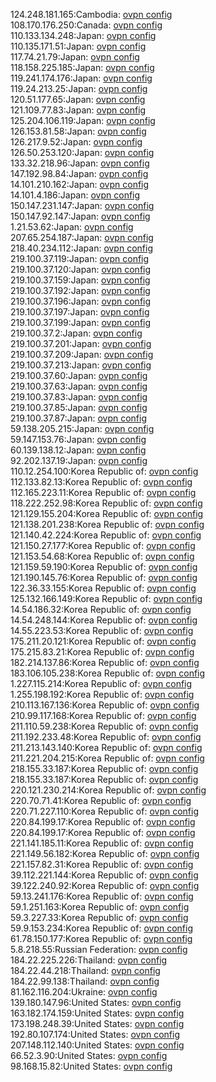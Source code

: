 124.248.181.165:Cambodia: [ovpn config](vpn/124_248_181_165.ovpn)  
108.170.176.250:Canada: [ovpn config](vpn/108_170_176_250.ovpn)  
110.133.134.248:Japan: [ovpn config](vpn/110_133_134_248.ovpn)  
110.135.171.51:Japan: [ovpn config](vpn/110_135_171_51.ovpn)  
117.74.21.79:Japan: [ovpn config](vpn/117_74_21_79.ovpn)  
118.158.225.185:Japan: [ovpn config](vpn/118_158_225_185.ovpn)  
119.241.174.176:Japan: [ovpn config](vpn/119_241_174_176.ovpn)  
119.24.213.25:Japan: [ovpn config](vpn/119_24_213_25.ovpn)  
120.51.177.65:Japan: [ovpn config](vpn/120_51_177_65.ovpn)  
121.109.77.83:Japan: [ovpn config](vpn/121_109_77_83.ovpn)  
125.204.106.119:Japan: [ovpn config](vpn/125_204_106_119.ovpn)  
126.153.81.58:Japan: [ovpn config](vpn/126_153_81_58.ovpn)  
126.217.9.52:Japan: [ovpn config](vpn/126_217_9_52.ovpn)  
126.50.253.120:Japan: [ovpn config](vpn/126_50_253_120.ovpn)  
133.32.218.96:Japan: [ovpn config](vpn/133_32_218_96.ovpn)  
147.192.98.84:Japan: [ovpn config](vpn/147_192_98_84.ovpn)  
14.101.210.162:Japan: [ovpn config](vpn/14_101_210_162.ovpn)  
14.101.4.186:Japan: [ovpn config](vpn/14_101_4_186.ovpn)  
150.147.231.147:Japan: [ovpn config](vpn/150_147_231_147.ovpn)  
150.147.92.147:Japan: [ovpn config](vpn/150_147_92_147.ovpn)  
1.21.53.62:Japan: [ovpn config](vpn/1_21_53_62.ovpn)  
207.65.254.187:Japan: [ovpn config](vpn/207_65_254_187.ovpn)  
218.40.234.112:Japan: [ovpn config](vpn/218_40_234_112.ovpn)  
219.100.37.119:Japan: [ovpn config](vpn/219_100_37_119.ovpn)  
219.100.37.120:Japan: [ovpn config](vpn/219_100_37_120.ovpn)  
219.100.37.159:Japan: [ovpn config](vpn/219_100_37_159.ovpn)  
219.100.37.192:Japan: [ovpn config](vpn/219_100_37_192.ovpn)  
219.100.37.196:Japan: [ovpn config](vpn/219_100_37_196.ovpn)  
219.100.37.197:Japan: [ovpn config](vpn/219_100_37_197.ovpn)  
219.100.37.199:Japan: [ovpn config](vpn/219_100_37_199.ovpn)  
219.100.37.2:Japan: [ovpn config](vpn/219_100_37_2.ovpn)  
219.100.37.201:Japan: [ovpn config](vpn/219_100_37_201.ovpn)  
219.100.37.209:Japan: [ovpn config](vpn/219_100_37_209.ovpn)  
219.100.37.213:Japan: [ovpn config](vpn/219_100_37_213.ovpn)  
219.100.37.60:Japan: [ovpn config](vpn/219_100_37_60.ovpn)  
219.100.37.63:Japan: [ovpn config](vpn/219_100_37_63.ovpn)  
219.100.37.83:Japan: [ovpn config](vpn/219_100_37_83.ovpn)  
219.100.37.85:Japan: [ovpn config](vpn/219_100_37_85.ovpn)  
219.100.37.87:Japan: [ovpn config](vpn/219_100_37_87.ovpn)  
59.138.205.215:Japan: [ovpn config](vpn/59_138_205_215.ovpn)  
59.147.153.76:Japan: [ovpn config](vpn/59_147_153_76.ovpn)  
60.139.138.12:Japan: [ovpn config](vpn/60_139_138_12.ovpn)  
92.202.137.19:Japan: [ovpn config](vpn/92_202_137_19.ovpn)  
110.12.254.100:Korea Republic of: [ovpn config](vpn/110_12_254_100.ovpn)  
112.133.82.13:Korea Republic of: [ovpn config](vpn/112_133_82_13.ovpn)  
112.165.223.11:Korea Republic of: [ovpn config](vpn/112_165_223_11.ovpn)  
118.222.252.98:Korea Republic of: [ovpn config](vpn/118_222_252_98.ovpn)  
121.129.155.204:Korea Republic of: [ovpn config](vpn/121_129_155_204.ovpn)  
121.138.201.238:Korea Republic of: [ovpn config](vpn/121_138_201_238.ovpn)  
121.140.42.224:Korea Republic of: [ovpn config](vpn/121_140_42_224.ovpn)  
121.150.27.177:Korea Republic of: [ovpn config](vpn/121_150_27_177.ovpn)  
121.153.54.68:Korea Republic of: [ovpn config](vpn/121_153_54_68.ovpn)  
121.159.59.190:Korea Republic of: [ovpn config](vpn/121_159_59_190.ovpn)  
121.190.145.76:Korea Republic of: [ovpn config](vpn/121_190_145_76.ovpn)  
122.36.33.155:Korea Republic of: [ovpn config](vpn/122_36_33_155.ovpn)  
125.132.166.149:Korea Republic of: [ovpn config](vpn/125_132_166_149.ovpn)  
14.54.186.32:Korea Republic of: [ovpn config](vpn/14_54_186_32.ovpn)  
14.54.248.144:Korea Republic of: [ovpn config](vpn/14_54_248_144.ovpn)  
14.55.223.53:Korea Republic of: [ovpn config](vpn/14_55_223_53.ovpn)  
175.211.20.121:Korea Republic of: [ovpn config](vpn/175_211_20_121.ovpn)  
175.215.83.21:Korea Republic of: [ovpn config](vpn/175_215_83_21.ovpn)  
182.214.137.86:Korea Republic of: [ovpn config](vpn/182_214_137_86.ovpn)  
183.106.105.238:Korea Republic of: [ovpn config](vpn/183_106_105_238.ovpn)  
1.227.115.214:Korea Republic of: [ovpn config](vpn/1_227_115_214.ovpn)  
1.255.198.192:Korea Republic of: [ovpn config](vpn/1_255_198_192.ovpn)  
210.113.167.136:Korea Republic of: [ovpn config](vpn/210_113_167_136.ovpn)  
210.99.117.168:Korea Republic of: [ovpn config](vpn/210_99_117_168.ovpn)  
211.110.59.238:Korea Republic of: [ovpn config](vpn/211_110_59_238.ovpn)  
211.192.233.48:Korea Republic of: [ovpn config](vpn/211_192_233_48.ovpn)  
211.213.143.140:Korea Republic of: [ovpn config](vpn/211_213_143_140.ovpn)  
211.221.204.215:Korea Republic of: [ovpn config](vpn/211_221_204_215.ovpn)  
218.155.33.187:Korea Republic of: [ovpn config](vpn/218_155_33_187.ovpn)  
218.155.33.187:Korea Republic of: [ovpn config](vpn/218_155_33_187.ovpn)  
220.121.230.214:Korea Republic of: [ovpn config](vpn/220_121_230_214.ovpn)  
220.70.71.41:Korea Republic of: [ovpn config](vpn/220_70_71_41.ovpn)  
220.71.227.110:Korea Republic of: [ovpn config](vpn/220_71_227_110.ovpn)  
220.84.199.17:Korea Republic of: [ovpn config](vpn/220_84_199_17.ovpn)  
220.84.199.17:Korea Republic of: [ovpn config](vpn/220_84_199_17.ovpn)  
221.141.185.11:Korea Republic of: [ovpn config](vpn/221_141_185_11.ovpn)  
221.149.56.182:Korea Republic of: [ovpn config](vpn/221_149_56_182.ovpn)  
221.157.82.31:Korea Republic of: [ovpn config](vpn/221_157_82_31.ovpn)  
39.112.221.144:Korea Republic of: [ovpn config](vpn/39_112_221_144.ovpn)  
39.122.240.92:Korea Republic of: [ovpn config](vpn/39_122_240_92.ovpn)  
59.13.241.176:Korea Republic of: [ovpn config](vpn/59_13_241_176.ovpn)  
59.1.251.163:Korea Republic of: [ovpn config](vpn/59_1_251_163.ovpn)  
59.3.227.33:Korea Republic of: [ovpn config](vpn/59_3_227_33.ovpn)  
59.9.153.234:Korea Republic of: [ovpn config](vpn/59_9_153_234.ovpn)  
61.78.150.177:Korea Republic of: [ovpn config](vpn/61_78_150_177.ovpn)  
5.8.218.55:Russian Federation: [ovpn config](vpn/5_8_218_55.ovpn)  
184.22.225.226:Thailand: [ovpn config](vpn/184_22_225_226.ovpn)  
184.22.44.218:Thailand: [ovpn config](vpn/184_22_44_218.ovpn)  
184.22.99.138:Thailand: [ovpn config](vpn/184_22_99_138.ovpn)  
81.162.116.204:Ukraine: [ovpn config](vpn/81_162_116_204.ovpn)  
139.180.147.96:United States: [ovpn config](vpn/139_180_147_96.ovpn)  
163.182.174.159:United States: [ovpn config](vpn/163_182_174_159.ovpn)  
173.198.248.39:United States: [ovpn config](vpn/173_198_248_39.ovpn)  
192.80.107.174:United States: [ovpn config](vpn/192_80_107_174.ovpn)  
207.148.112.140:United States: [ovpn config](vpn/207_148_112_140.ovpn)  
66.52.3.90:United States: [ovpn config](vpn/66_52_3_90.ovpn)  
98.168.15.82:United States: [ovpn config](vpn/98_168_15_82.ovpn)  
